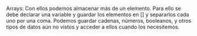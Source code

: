 Arrays: Con ellos podemos almacenar más de un elemento. Para ello se debe declarar una variable y guardar los elementos en [] y separarlos cada uno por una coma. Podemos guardar cadenas, números, booleanos, y otros tipos de datos aún no vistos y acceder a ellos cuando los necesitemos.